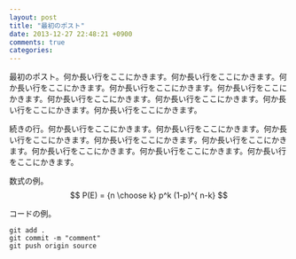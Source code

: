```yaml
---
layout: post
title: "最初のポスト"
date: 2013-12-27 22:48:21 +0900
comments: true
categories: 
---
```



最初のポスト。何か長い行をここにかきます。何か長い行をここにかきます。何か長い行をここにかきます。何か長い行をここにかきます。何か長い行をここにかきます。何か長い行をここにかきます。何か長い行をここにかきます。何か長い行をここにかきます。何か長い行をここにかきます。
<!-- more -->

続きの行。何か長い行をここにかきます。何か長い行をここにかきます。何か長い行をここにかきます。何か長い行をここにかきます。何か長い行をここにかきます。何か長い行をここにかきます。何か長い行をここにかきます。何か長い行をここにかきます。


数式の例。
$$
P(E)   = {n \choose k} p^k (1-p)^{ n-k}
$$

コードの例。

    git add .
    git commit -m "comment"
    git push origin source
